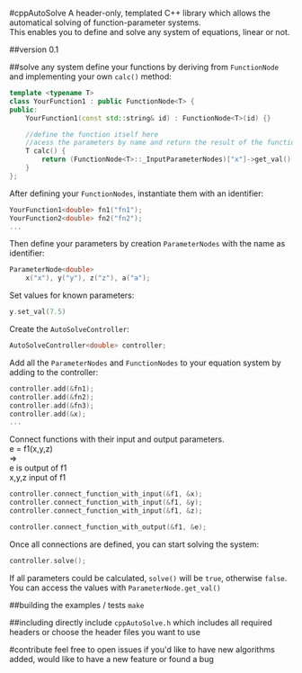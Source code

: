 #cppAutoSolve
A header-only, templated C++ library which allows the automatical solving of function-parameter systems.  
This enables you to define and solve any system of equations, linear or not.



##version 0.1

##solve any system
define your functions by deriving from `FunctionNode` and implementing your own `calc()` method:
```cpp
template <typename T>
class YourFunction1 : public FunctionNode<T> {
public:
    YourFunction1(const std::string& id) : FunctionNode<T>(id) {}

    //define the function itself here
    //acess the parameters by name and return the result of the function
    T calc() {
        return (FunctionNode<T>::_InputParameterNodes)["x"]->get_val() * (FunctionNode<T>::_InputParameterNodes)["y"]->get_val();
    }
};
```
After defining your `FunctionNodes`, instantiate them with an identifier:
```cpp
YourFunction1<double> fn1("fn1");
YourFunction2<double> fn2("fn2");
...
```

Then define your parameters by creation `ParameterNodes` with the name as identifier:
```cpp
ParameterNode<double>
    x("x"), y("y"), z("z"), a("a");
```

Set values for known parameters:
```cpp
y.set_val(7.5)
```

Create the `AutoSolveController`:
```cpp
AutoSolveController<double> controller;
```

Add all the `ParameterNodes` and `FunctionNodes` to your equation system by adding to the controller:
```cpp
controller.add(&fn1);
controller.add(&fn2);
controller.add(&fn3);
controller.add(&x);
...
```

Connect functions with their input and output parameters.  
e = f1(x,y,z)  
=>  
e is output of f1  
x,y,z input of f1
```cpp
controller.connect_function_with_input(&f1, &x);
controller.connect_function_with_input(&f1, &y);
controller.connect_function_with_input(&f1, &z);

controller.connect_function_with_output(&f1, &e);
```

Once all connections are defined, you can start solving the system:
```cpp
controller.solve();
```

If all parameters could be calculated, `solve()` will be `true`, otherwise `false`.  
You can access the values with `ParameterNode.get_val()`

##building the examples / tests
`make`


##including
directly include `cppAutoSolve.h` which includes all required headers or choose the header files you want to use  

#contribute
feel free to open issues if you'd like to have new algorithms added, would like to have a new feature or found a bug
